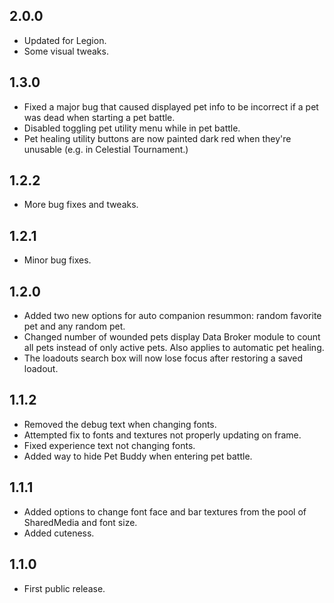 ## 2.0.0
* Updated for Legion.
* Some visual tweaks.

## 1.3.0
* Fixed a major bug that caused displayed pet info to be incorrect if a pet was dead when starting a pet battle.
* Disabled toggling pet utility menu while in pet battle.
* Pet healing utility buttons are now painted dark red when they're unusable (e.g. in Celestial Tournament.)

## 1.2.2
* More bug fixes and tweaks.

## 1.2.1
* Minor bug fixes.

## 1.2.0
* Added two new options for auto companion resummon: random favorite pet and any random pet.
* Changed number of wounded pets display Data Broker module to count all pets instead of only active pets. Also applies to automatic pet healing.
* The loadouts search box will now lose focus after restoring a saved loadout.

## 1.1.2
* Removed the debug text when changing fonts.
* Attempted fix to fonts and textures not properly updating on frame.
* Fixed experience text not changing fonts.
* Added way to hide Pet Buddy when entering pet battle.

## 1.1.1
* Added options to change font face and bar textures from the pool of SharedMedia and font size.
* Added cuteness.

## 1.1.0
* First public release.